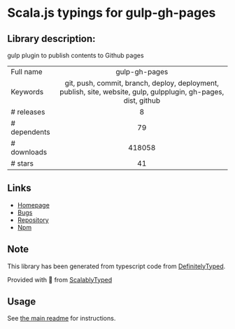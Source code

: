 
# Scala.js typings for gulp-gh-pages


## Library description:
gulp plugin to publish contents to Github pages

|                    |                 |
| ------------------ | :-------------: |
| Full name          | gulp-gh-pages |
| Keywords           | git, push, commit, branch, deploy, deployment, publish, site, website, gulp, gulpplugin, gh-pages, dist, github |
| # releases         | 8 |
| # dependents       | 79 |
| # downloads        | 418058 |
| # stars            | 41 |

## Links
- [Homepage](https://github.com/shinnn/gulp-gh-pages#readme)
- [Bugs](https://github.com/shinnn/gulp-gh-pages/issues)
- [Repository](https://github.com/shinnn/gulp-gh-pages)
- [Npm](https://www.npmjs.com/package/gulp-gh-pages)
    


## Note
This library has been generated from typescript code from [DefinitelyTyped](https://definitelytyped.org).

Provided with :purple_heart: from [ScalablyTyped](https://github.com/oyvindberg/ScalablyTyped)

## Usage
See [the main readme](../../readme.md) for instructions.


